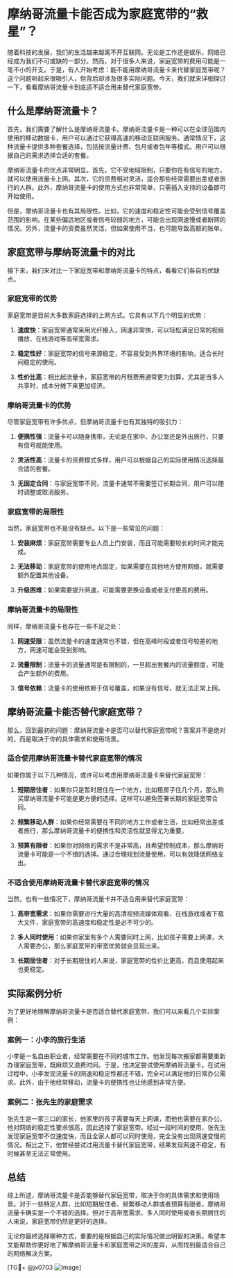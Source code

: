 # 摩纳哥流量卡能否成为家庭宽带的“救星”？

随着科技的发展，我们的生活越来越离不开互联网。无论是工作还是娱乐，网络已经成为我们不可或缺的一部分。然而，对于很多人来说，家庭宽带的费用可能是一笔不小的开支。于是，有人开始考虑：能不能用摩纳哥流量卡来代替家庭宽带呢？这个问题听起来很吸引人，但背后却涉及很多实际问题。今天，我们就来详细探讨一下，看看摩纳哥流量卡到底适不适合用来替代家庭宽带。

## 什么是摩纳哥流量卡？

首先，我们需要了解什么是摩纳哥流量卡。摩纳哥流量卡是一种可以在全球范围内使用的移动数据卡，用户可以通过它获得高速的移动互联网服务。通常情况下，这种流量卡提供多种套餐选择，包括按流量计费、包月或者包年等模式。用户可以根据自己的需求选择合适的套餐。

摩纳哥流量卡的优点非常明显。首先，它不受地域限制，只要你在有信号的地方，就可以使用流量卡上网。其次，它的资费相对灵活，适合那些经常需要出差或者旅行的人群。此外，摩纳哥流量卡的使用方式也非常简单，只需插入支持的设备即可开始使用。

但是，摩纳哥流量卡也有其局限性。比如，它的速度和稳定性可能会受到信号覆盖范围的影响。在某些偏远地区或者信号较弱的地方，可能会出现网速慢或者断网的情况。另外，流量卡的资费虽然灵活，但如果使用不当，也可能导致高额的账单。

## 家庭宽带与摩纳哥流量卡的对比

接下来，我们来对比一下家庭宽带和摩纳哥流量卡的特点，看看它们各自的优缺点。

### 家庭宽带的优势

家庭宽带是目前大多数家庭选择的上网方式。它具有以下几个明显的优势：

1. **速度快**：家庭宽带通常采用光纤接入，网速非常快，可以轻松满足日常的视频播放、在线游戏等高带宽需求。
   
2. **稳定性好**：家庭宽带的信号来源稳定，不容易受到外界环境的影响，适合长时间稳定的使用。

3. **性价比高**：相比起流量卡，家庭宽带的月租费用通常更为划算，尤其是当多人共享时，成本分摊下来更加经济。

### 摩纳哥流量卡的优势

尽管家庭宽带有许多优点，但摩纳哥流量卡也有其独特的吸引力：

1. **便携性强**：流量卡可以随身携带，无论是在家中、办公室还是外出旅行，只要有信号就能使用。

2. **灵活性高**：流量卡的资费模式多样，用户可以根据自己的实际使用情况选择最合适的套餐。

3. **无固定合同**：与家庭宽带不同，流量卡通常不需要签订长期合同，用户可以随时调整或取消服务。

### 家庭宽带的局限性

当然，家庭宽带也不是没有缺点。以下是一些常见的问题：

1. **安装麻烦**：家庭宽带需要专业人员上门安装，而且可能需要较长的时间才能完成。

2. **无法移动**：家庭宽带的使用地点固定，如果需要在其他地方使用网络，就需要额外配置其他设备。

3. **升级困难**：如果需要提升网速，可能需要更换设备或者支付更高的费用。

### 摩纳哥流量卡的局限性

同样，摩纳哥流量卡也存在一些不足之处：

1. **网速受限**：虽然流量卡的速度通常也不错，但在高峰时段或者信号较差的地方，网速可能会受到影响。

2. **流量限制**：流量卡的流量通常是有限制的，一旦超出套餐内的流量额度，可能会产生额外的费用。

3. **信号依赖**：流量卡的使用依赖于信号覆盖，如果没有信号，就无法正常上网。

## 摩纳哥流量卡能否替代家庭宽带？

那么，回到最初的问题：摩纳哥流量卡是否可以替代家庭宽带呢？答案并不是绝对的，而是取决于你的具体需求和使用场景。

### 适合使用摩纳哥流量卡替代家庭宽带的情况

如果你属于以下几种情况，或许可以考虑用摩纳哥流量卡来替代家庭宽带：

1. **短期居住者**：如果你只是暂时居住在一个地方，比如租房子住几个月，那么购买摩纳哥流量卡可能是更方便的选择。这样可以避免签署长期的家庭宽带合同。

2. **频繁移动人群**：如果你经常需要在不同的地方工作或者生活，比如经常出差或者旅行，那么摩纳哥流量卡的便携性和灵活性就显得尤为重要。

3. **预算有限者**：如果你对网络的需求不是非常高，且希望控制成本，那么摩纳哥流量卡可能是一个不错的选择。通过合理规划流量使用，可以有效降低网络支出。

### 不适合使用摩纳哥流量卡替代家庭宽带的情况

当然，也有一些情况下，摩纳哥流量卡并不适合用来替代家庭宽带：

1. **高带宽需求**：如果你需要进行大量的高清视频流媒体观看、在线游戏或者下载大文件，家庭宽带的高速度和稳定性是必不可少的。

2. **多人同时使用**：如果你家里有多个人需要同时上网，比如孩子需要上网课，大人需要办公，那么家庭宽带的带宽优势就会显现出来。

3. **长期居住者**：对于长期居住的人来说，家庭宽带的性价比更高，而且使用起来也更稳定。

## 实际案例分析

为了更好地理解摩纳哥流量卡是否适合替代家庭宽带，我们可以来看几个实际案例：

### 案例一：小李的旅行生活

小李是一名自由职业者，经常需要在不同的城市工作。他发现每次搬家都需要重新办理家庭宽带，既麻烦又浪费时间。于是，他决定尝试使用摩纳哥流量卡。在试用过程中，小李发现流量卡的网速和稳定性都还不错，完全可以满足他的日常办公需求。此外，由于他经常移动，流量卡的便携性也让他感到非常方便。

### 案例二：张先生的家庭需求

张先生是一家三口的家长，他家里的孩子需要每天上网课，而他也需要在家办公。他对网络的稳定性要求很高，因此选择了家庭宽带。经过一段时间的使用，张先生发现家庭宽带不仅速度快，而且全家人都可以同时使用，完全没有出现网速变慢的情况。相比之下，他曾经尝试过用流量卡替代家庭宽带，结果发现网速不稳定，有时候甚至无法正常使用。

## 总结

综上所述，摩纳哥流量卡是否能够替代家庭宽带，取决于你的具体需求和使用场景。对于一些特定人群，比如短期居住者、频繁移动人群或者预算有限者，摩纳哥流量卡确实是一个不错的选择。但对于高带宽需求、多人同时使用或者长期居住的人来说，家庭宽带仍然是更好的选择。

无论你最终选择哪种方式，重要的是根据自己的实际情况做出明智的决策。希望本文能帮助你更好地了解摩纳哥流量卡和家庭宽带之间的差异，从而找到最适合自己的网络解决方案。

[TG💪+ @jx0703 ![Image](https://github.com/user-attachments/assets/dbca1d08-cadb-493c-b0ec-ad6f7a83f270)]